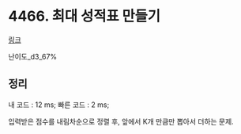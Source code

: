 # 4466. 최대 성적표 만들기

[링크](https://swexpertacademy.com/main/code/problem/problemDetail.do?contestProbId=AWOUfCJ6qVMDFAWg&categoryId=AWOUfCJ6qVMDFAWg&categoryType=CODE)

난이도\_d3_67%

## 정리

내 코드 : 12 ms;
빠른 코드 : 2 ms;

입력받은 점수를 내림차순으로 정렬 후, 앞에서 K개 만큼만 뽑아서 더하는 문제.
